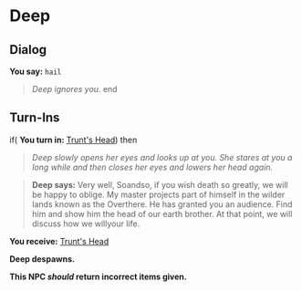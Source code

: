 # Deep


## Dialog

**You say:** `hail`



>*Deep ignores you.*
end

## Turn-Ins



if( **You turn in:** [Trunt's Head](/item/1686)) then 


>*Deep slowly opens her eyes and looks up at you. She stares at you a long while and then closes her eyes and lowers her head again.*


>**Deep says:** Very well, Soandso, if you wish death so greatly, we will be happy to oblige. My master projects part of himself in the wilder lands known as the Overthere. He has granted you an audience. Find him and show him the head of our earth brother. At that point, we will discuss how we willyour life.


 **You receive:**  [Trunt's Head](/item/1686) 


**Deep despawns.**

**This NPC *should* return incorrect items given.**
